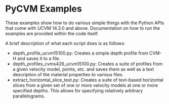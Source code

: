 # PyCVM Examples

These examples show how to do various simple things with the Python APIs
that come with UCVM 14.3.0 and above. Documentation on how to run the 
examples are provided within the code itself.

A brief description of what each script does is as follows:

- depth_profile_ucvm15100.py: Creates a simple depth profile from
  CVM-H and saves it to a file.
- depth_profiles_cvms426_ucvm15100.py: Creates a suite of profiles from
  a given velocity model, points, etc. and saves them as well as a text
  description of the material properties to various files.
- extract_horizontal_slice_text.py: Creates a suite of text-based 
  horizontal slices from a given set of one or more velocity models at
  one or more specified depths. This allows for specifying relatively
  arbitrary parallelograms.